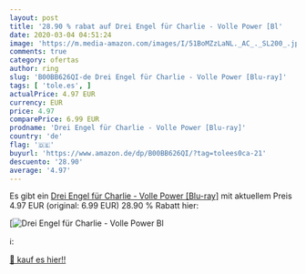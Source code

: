 ```yaml
---
layout: post
title: '28.90 % rabat auf Drei Engel für Charlie - Volle Power [Bl'
date: 2020-03-04 04:51:24
image: 'https://m.media-amazon.com/images/I/51BoMZzLaNL._AC_._SL200_.jpg'
comments: true
category: ofertas
author: ring
slug: 'B00BB626QI-de Drei Engel für Charlie - Volle Power [Blu-ray]'
tags: [ 'tole.es', ]
actualPrice: 4.97 EUR
currency: EUR
price: 4.97
comparePrice: 6.99 EUR
prodname: 'Drei Engel für Charlie - Volle Power [Blu-ray]'
country: 'de'
flag: '🇩🇪'
buyurl: 'https://www.amazon.de/dp/B00BB626QI/?tag=tolees0ca-21'
descuento: '28.90'
average: '4.97'
---
```


Es gibt ein [Drei Engel für Charlie - Volle Power [Blu-ray]](https://www.amazon.de/dp/B00BB626QI/?tag=tolees0ca-21) mit aktuellem Preis 4.97 EUR (original: 6.99 EUR) 28.90 % Rabatt hier:

[![Drei Engel für Charlie - Volle Power [Bl](https://m.media-amazon.com/images/I/51BoMZzLaNL._AC_._SL200_.jpg)](https://www.amazon.de/dp/B00BB626QI/?tag=tolees0ca-21)

ℹ️:


[🛒 kauf es hier!!](https://www.amazon.de/dp/B00BB626QI/?tag=tolees0ca-21)
